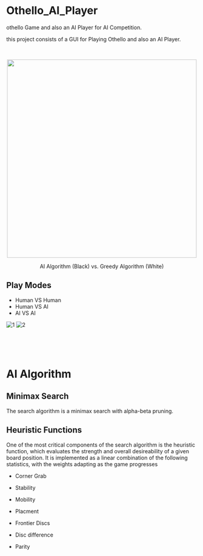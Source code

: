 # Othello_AI_Player


<p>othello Game and also an AI Player for AI Competition.</p>
<p>this project consists of a GUI for Playing Othello and also an AI Player.</p>

<br/>
<p align="center">
  <img width="500" height="522" src="/../master/doc/vs_greedy.gif?raw=true"/>
  
  <p align="center">AI Algorithm (Black) vs. Greedy Algorithm (White)</p>
</p>

Play Modes
----------
* Human VS Human
* Human VS AI
* AI VS AI


![1](https://github.com/moaz152/Othello_AI_Player/assets/85046148/0e30fa59-1c1b-448e-952e-14a880bee488)
![2](https://github.com/moaz152/Othello_AI_Player/assets/85046148/ed5783c8-b927-47ed-afc4-dcac06cafdd2)




<br/>
<br/>
<br/>

# AI Algorithm


Minimax Search
--------------
The search algorithm is a minimax search with alpha-beta pruning.


Heuristic Functions
-------------------
One of the most critical components of the search algorithm is the heuristic function, which evaluates the strength and overall desireability of a given board position. It is implemented as a linear combination of the following statistics, with the weights adapting as the game progresses

* Corner Grab 
* Stability 

* Mobility 

* Placment

* Frontier Discs

* Disc difference 

* Parity 
